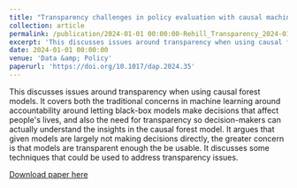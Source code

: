 ```yaml
---
title: "Transparency challenges in policy evaluation with causal machine learning: improving usability and accountability"
collection: article
permalink: /publication/2024-01-01 00:00:00-Rehill_Transparency_2024-01-01
excerpt: 'This discusses issues around transparency when using causal forest models. It covers both the traditional concerns in machine learning around accountability around letting black-box models make decisions that affect people&apos;s lives, and also the need for transparency so decision-makers can actually understand the insights in the causal forest model. It argues that given models are largely not making decisions directly, the greater concern is that models are transparent enough the be usable. It discusses some techniques that could be used to address transparency issues.'
date: 2024-01-01 00:00:00
venue: 'Data &amp; Policy'
paperurl: 'https://doi.org/10.1017/dap.2024.35'
---
```

This discusses issues around transparency when using causal forest models. It covers both the traditional concerns in machine learning around accountability around letting black-box models make decisions that affect people&apos;s lives, and also the need for transparency so decision-makers can actually understand the insights in the causal forest model. It argues that given models are largely not making decisions directly, the greater concern is that models are transparent enough the be usable. It discusses some techniques that could be used to address transparency issues.

[Download paper here](https://doi.org/10.1017/dap.2024.35)
